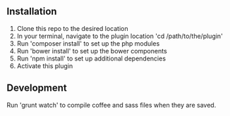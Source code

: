 

## Installation

1. Clone this repo to the desired location
2. In your terminal, navigate to the plugin location 'cd /path/to/the/plugin'
3. Run 'composer install' to set up the php modules
4. Run 'bower install' to set up the bower components
5. Run 'npm install' to set up additional dependencies
6. Activate this plugin

## Development

Run 'grunt watch' to compile coffee and sass files when they are saved.